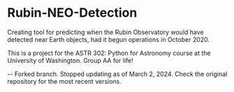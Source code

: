 # Rubin-NEO-Detection
Creating tool for predicting when the Rubin Observatory would have detected near Earth objects, had it begun operations in October 2020.

This is a project for the ASTR 302: Python for Astronomy course at the University of Washington.
Group AA for life!


-- Forked branch. Stopped updating as of March 2, 2024. Check the original repository for the most recent versions.
